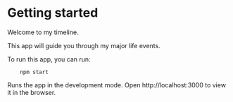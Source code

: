 # Getting started
Welcome to my timeline.

This app will guide you through my major life events.

To run this app, you can run:
```
    npm start
``` 

Runs the app in the development mode.
Open http://localhost:3000 to view it in the browser.